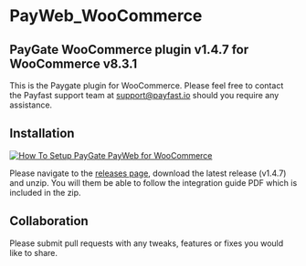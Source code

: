 # PayWeb_WooCommerce
## PayGate WooCommerce plugin v1.4.7 for WooCommerce v8.3.1

This is the Paygate plugin for WooCommerce. Please feel free to contact the Payfast support team at support@payfast.io should you require any assistance.

## Installation
[![How To Setup PayGate PayWeb for WooCommerce](https://appinlet.com/wp-content/uploads/2021/01/How-To-Setup-PayGate-PayWeb-for-WooCommerce.jpg)](https://www.youtube.com/watch?v=MMcEG7FmoEM "How To Setup PayGate PayWeb for WooCommerce")

Please navigate to the [releases page](https://github.com/PayGate/PayWeb_WooCommerce/releases), download the latest release (v1.4.7) and unzip. You will them be able to follow the integration guide PDF which is included in the zip.

## Collaboration

Please submit pull requests with any tweaks, features or fixes you would like to share.
